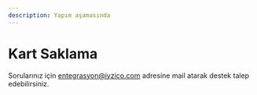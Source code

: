 ```yaml
---
description: Yapım aşamasında
---
```


# Kart Saklama

Sorularınız için entegrasyon@iyzico.com adresine mail atarak destek talep edebilirsiniz.

